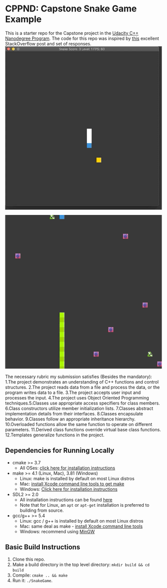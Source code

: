 # CPPND: Capstone Snake Game Example

This is a starter repo for the Capstone project in the [Udacity C++ Nanodegree Program](https://www.udacity.com/course/c-plus-plus-nanodegree--nd213). The code for this repo was inspired by [this](https://codereview.stackexchange.com/questions/212296/snake-game-in-c-with-sdl) excellent StackOverflow post and set of responses.
<img src="Snake-Game-Level-1.gif"/>

<img src="Snake_Game_.gif"/>


The necessary rubric my submission satisfies (Besides the mandatory):
1.The project demonstrates an understanding of C++ functions and control structures.
2.The project reads data from a file and process the data, or the program writes data to a file.
3.The project accepts user input and processes the input.
4.The project uses Object Oriented Programming techniques.5.Classes use appropriate access specifiers for class members.
6.Class constructors utilize member initialization lists.
7.Classes abstract implementation details from their interfaces.
8.Classes encapsulate behavior.
9.Classes follow an appropriate inheritance hierarchy.
10.Overloaded functions allow the same function to operate on different parameters.
11.Derived class functions override virtual base class functions.
12.Templates generalize functions in the project.

## Dependencies for Running Locally
* cmake >= 3.7
  * All OSes: [click here for installation instructions](https://cmake.org/install/)
* make >= 4.1 (Linux, Mac), 3.81 (Windows)
  * Linux: make is installed by default on most Linux distros
  * Mac: [install Xcode command line tools to get make](https://developer.apple.com/xcode/features/)
  * Windows: [Click here for installation instructions](http://gnuwin32.sourceforge.net/packages/make.htm)
* SDL2 >= 2.0
  * All installation instructions can be found [here](https://wiki.libsdl.org/Installation)
  * Note that for Linux, an `apt` or `apt-get` installation is preferred to building from source.
* gcc/g++ >= 5.4
  * Linux: gcc / g++ is installed by default on most Linux distros
  * Mac: same deal as make - [install Xcode command line tools](https://developer.apple.com/xcode/features/)
  * Windows: recommend using [MinGW](http://www.mingw.org/)

## Basic Build Instructions

1. Clone this repo.
2. Make a build directory in the top level directory: `mkdir build && cd build`
3. Compile: `cmake .. && make`
4. Run it: `./SnakeGame`.
